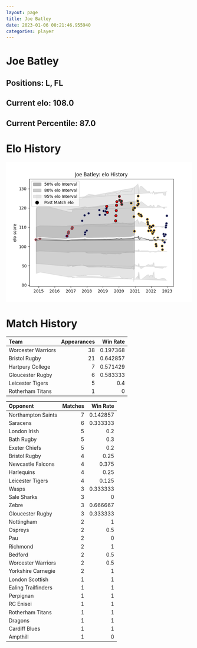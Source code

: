 ```yaml
---  
layout: page  
title: Joe Batley  
date: 2023-01-06 00:21:46.955940  
categories: player  
---
```

# Joe Batley

## Positions: L, FL

## Current elo: 108.0

## Current Percentile: 87.0

# Elo History


![elo history](history_JoeBatley.png)
# Match History


| Team               |   Appearances |   Win Rate |
|:-------------------|--------------:|-----------:|
| Worcester Warriors |            38 |   0.197368 |
| Bristol Rugby      |            21 |   0.642857 |
| Hartpury College   |             7 |   0.571429 |
| Gloucester Rugby   |             6 |   0.583333 |
| Leicester Tigers   |             5 |   0.4      |
| Rotherham Titans   |             1 |   0        |

| Opponent            |   Matches |   Win Rate |
|:--------------------|----------:|-----------:|
| Northampton Saints  |         7 |   0.142857 |
| Saracens            |         6 |   0.333333 |
| London Irish        |         5 |   0.2      |
| Bath Rugby          |         5 |   0.3      |
| Exeter Chiefs       |         5 |   0.2      |
| Bristol Rugby       |         4 |   0.25     |
| Newcastle Falcons   |         4 |   0.375    |
| Harlequins          |         4 |   0.25     |
| Leicester Tigers    |         4 |   0.125    |
| Wasps               |         3 |   0.333333 |
| Sale Sharks         |         3 |   0        |
| Zebre               |         3 |   0.666667 |
| Gloucester Rugby    |         3 |   0.333333 |
| Nottingham          |         2 |   1        |
| Ospreys             |         2 |   0.5      |
| Pau                 |         2 |   0        |
| Richmond            |         2 |   1        |
| Bedford             |         2 |   0.5      |
| Worcester Warriors  |         2 |   0.5      |
| Yorkshire Carnegie  |         2 |   1        |
| London Scottish     |         1 |   1        |
| Ealing Trailfinders |         1 |   1        |
| Perpignan           |         1 |   1        |
| RC Enisei           |         1 |   1        |
| Rotherham Titans    |         1 |   1        |
| Dragons             |         1 |   1        |
| Cardiff Blues       |         1 |   1        |
| Ampthill            |         1 |   0        |